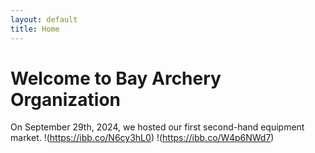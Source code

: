 ```yaml
---
layout: default
title: Home
---
```


# Welcome to Bay Archery Organization

On September 29th, 2024, we hosted our first second-hand equipment market.
!(https://ibb.co/N6cy3hL0)
!(https://ibb.co/W4p6NWd7)
